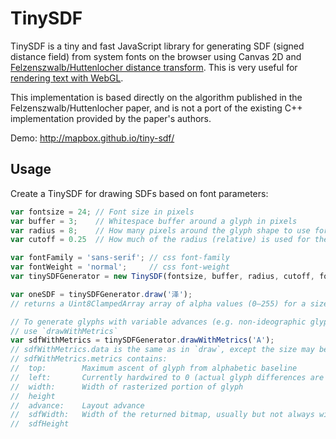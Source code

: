# TinySDF

TinySDF is a tiny and fast JavaScript library for generating SDF (signed distance field)
from system fonts on the browser using Canvas 2D and
[Felzenszwalb/Huttenlocher distance transform](https://cs.brown.edu/~pff/papers/dt-final.pdf).
This is very useful for [rendering text with WebGL](https://www.mapbox.com/blog/text-signed-distance-fields/).

This implementation is based directly on the algorithm published in the Felzenszwalb/Huttenlocher paper, and is not a port of the existing C++ implementation provided by the paper's authors.

Demo: http://mapbox.github.io/tiny-sdf/

## Usage
Create a TinySDF for drawing SDFs based on font parameters:

```js
var fontsize = 24; // Font size in pixels
var buffer = 3;    // Whitespace buffer around a glyph in pixels
var radius = 8;    // How many pixels around the glyph shape to use for encoding distance
var cutoff = 0.25  // How much of the radius (relative) is used for the inside part the glyph

var fontFamily = 'sans-serif'; // css font-family
var fontWeight = 'normal';     // css font-weight
var tinySDFGenerator = new TinySDF(fontsize, buffer, radius, cutoff, fontFamily, fontWeight);

var oneSDF = tinySDFGenerator.draw('泽');
// returns a Uint8ClampedArray array of alpha values (0–255) for a size x size square grid

// To generate glyphs with variable advances (e.g. non-ideographic glyphs),
// use `drawWithMetrics`
var sdfWithMetrics = tinySDFGenerator.drawWithMetrics('A');
// sdfWithMetrics.data is the same as in `draw`, except the size may be clipped to fit the glyph
// sdfWithMetrics.metrics contains:
//  top:        Maximum ascent of glyph from alphabetic baseline
//  left:       Currently hardwired to 0 (actual glyph differences are encoded in the rasterization)
//  width:      Width of rasterized portion of glyph
//  height
//  advance:    Layout advance
//  sdfWidth:   Width of the returned bitmap, usually but not always width + 2 * buffer
//  sdfHeight
```
